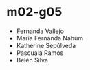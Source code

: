 # m02-g05

- Fernanda Vallejo
- María Fernanda Nahum
- Katherine Sepúlveda
- Pascuala Ramos
- Belén Silva